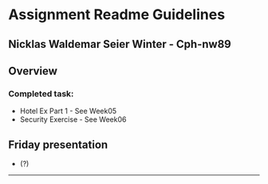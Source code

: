# Assignment Readme Guidelines
## Nicklas Waldemar Seier Winter - Cph-nw89

## Overview


### Completed task:

- Hotel Ex Part 1 - See Week05
- Security Exercise - See Week06

## Friday presentation
- (?)

----